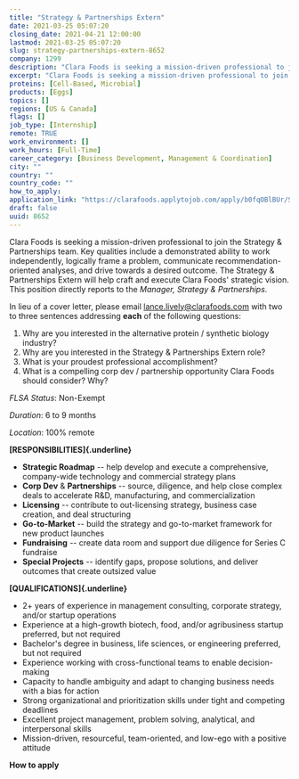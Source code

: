 ```yaml
---
title: "Strategy & Partnerships Extern"
date: 2021-03-25 05:07:20
closing_date: 2021-04-21 12:00:00
lastmod: 2021-03-25 05:07:20
slug: strategy-partnerships-extern-8652
company: 1299
description: "Clara Foods is seeking a mission-driven professional to join the Strategy & Partnerships team. Key qualities include a demonstrated ability to work independently, logically frame a problem, communicate recommendation-oriented analyses, and drive towards a desired outcome. The Strategy & Partnerships Extern will help craft and execute Clara Foods’ strategic vision. This position directly reports to the Manager, Strategy & Partnerships."
excerpt: "Clara Foods is seeking a mission-driven professional to join the Strategy & Partnerships team. Key qualities include a demonstrated ability to work independently, logically frame a problem, communicate recommendation-oriented analyses, and drive towards a desired outcome. The Strategy & Partnerships Extern will help craft and execute Clara Foods’ strategic vision. This position directly reports to the Manager, Strategy & Partnerships."
proteins: [Cell-Based, Microbial]
products: [Eggs]
topics: []
regions: [US & Canada]
flags: []
job_type: [Internship]
remote: TRUE
work_environment: []
work_hours: [Full-Time]
career_category: [Business Development, Management & Coordination]
city: ""
country: ""
country_code: ""
how_to_apply: 
application_link: "https://clarafoods.applytojob.com/apply/b0fqOBlBUr/Strategy-Partnerships-Extern?source=proteinreport"
draft: false
uuid: 8652
---
```

Clara Foods is seeking a mission-driven professional to join the
Strategy & Partnerships team. Key qualities include a demonstrated
ability to work independently, logically frame a problem, communicate
recommendation-oriented analyses, and drive towards a desired outcome.
The Strategy & Partnerships Extern will help craft and execute Clara
Foods' strategic vision. This position directly reports to the *Manager,
Strategy & Partnerships*.

In lieu of a cover letter, please email <lance.lively@clarafoods.com>
with two to three sentences addressing **each** of the following
questions:

1.  Why are you interested in the alternative protein / synthetic
    biology industry?
2.  Why are you interested in the Strategy & Partnerships Extern role?
3.  What is your proudest professional accomplishment?
4.  What is a compelling corp dev / partnership opportunity Clara Foods
    should consider? Why?

*FLSA Status*: Non-Exempt 

*Duration*: 6 to 9 months

*Location*: 100% remote

**[RESPONSIBILITIES]{.underline}**

-   **Strategic Roadmap** -- help develop and execute a comprehensive,
    company-wide technology and commercial strategy plans
-   **Corp Dev** & **Partnerships** -- source, diligence, and help close
    complex deals to accelerate R&D, manufacturing, and
    commercialization
-   **Licensing** -- contribute to out-licensing strategy, business case
    creation, and deal structuring
-   **Go-to-Market** -- build the strategy and go-to-market framework
    for new product launches
-   **Fundraising** -- create data room and support due diligence for
    Series C fundraise
-   **Special Projects** -- identify gaps, propose solutions, and
    deliver outcomes that create outsized value

**[QUALIFICATIONS]{.underline}**

-   2+ years of experience in management consulting, corporate strategy,
    and/or startup operations
-   Experience at a high-growth biotech, food, and/or agribusiness
    startup preferred, but not required
-   Bachelor's degree in business, life sciences, or engineering
    preferred, but not required
-   Experience working with cross-functional teams to enable
    decision-making
-   Capacity to handle ambiguity and adapt to changing business needs
    with a bias for action
-   Strong organizational and prioritization skills under tight and
    competing deadlines
-   Excellent project management, problem solving, analytical, and
    interpersonal skills
-   Mission-driven, resourceful, team-oriented, and low-ego with a
    positive attitude


**How to apply**



